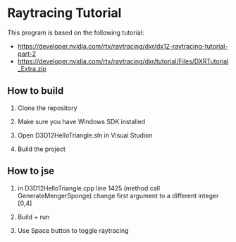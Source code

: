 # Raytracing Tutorial

This program is based on the following tutorial:
* https://developer.nvidia.com/rtx/raytracing/dxr/dx12-raytracing-tutorial-part-2
* https://developer.nvidia.com/rtx/raytracing/dxr/tutorial/Files/DXRTutorial_Extra.zip

## How to build
1. Clone the repository 

2. Make sure you have Windows SDK installed

3. Open D3D12HelloTriangle.sln in Visual Studion

4. Build the project

## How to jse
1. in D3D12HelloTriangle.cpp
    line 1425 (method call GenerateMengerSponge)
    change first argument to a different integer [0,4]

2. Build + run

3. Use Space button to toggle raytracing
